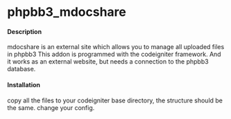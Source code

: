 phpbb3_mdocshare
================

<h4>Description</h4>
mdocshare is an external site which allows you to manage all uploaded files in phpbb3
This addon is programmed with the codeigniter framework. And it works as an external website,
but needs a connection to the phpbb3 database.

<h4>Installation</h4>
copy all the files to your codeigniter base directory, the structure should be the same.
change your config.
